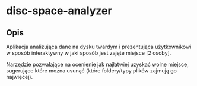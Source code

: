 # disc-space-analyzer

## Opis
Aplikacja analizująca dane na dysku twardym i prezentująca użytkownikowi w sposób interaktywny w jaki sposób jest zajęte miejsce [2 osoby].

Narzędzie pozwalające na ocenienie jak najłatwiej uzyskać wolne miejsce, sugerujące które można usunąć (które foldery/typy plików zajmują go najwięcej).
